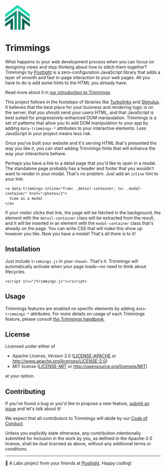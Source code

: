 ![Trimmings logo](trimmings.svg)

# Trimmings

What happens to your web development process when you can focus on designing views and stop thinking about how to stitch them together? *Trimmings* by [Postlight](https://postlight.com) is a zero-configuration JavaScript library that adds a layer of smooth and fast in-page interaction to your web pages. All you have to do is add some hints to the HTML you already have.

Read more about it in [our introduction to Trimmings](https://postlight.com/trackchanges/back-to-html-introducing-trimmings).

This project follows in the footsteps of libraries like [Turbolinks](https://github.com/turbolinks/turbolinks/) and [Stimulus](https://stimulusjs.org). It believes that the best place for your business and rendering logic is on the server, that you should send your users HTML, and that JavaScript is best suited for progressively-enhanced DOM manipulation. Trimmings is a set of patterns that allow you to add DOM manipulation to your app by adding `data-trimmings-*` attributes to your interactive elements. Less JavaScript in your project means less risk.

Once you've built your website and it's serving HTML that's presented the way you like it, you can start adding Trimmings hints that will enhance the way your interactions behave.

Perhaps you have a link to a detail page that you'd like to open in a modal. The standalone page probably has a header and footer that you wouldn't want to render in your modal. That's no problem. Just add an `inline` hint to your link:

```
<a data-trimmings-inline="from: .detail-container, to: .modal-container" href="/photos/2">
  View as a modal
</a>
```

If your visitor clicks that link, the page will be fetched in the background, the element with the `detail-container` class will be extracted from the result, and it will be inserted in an element with the `modal-container` class that's already on the page. You can write CSS that will make this show up however you like. Now you have a modal! That's all there is to it!

## Installation

Just include `trimmings.js` in your `<head>`. That's it. Trimmings will automatically activate when your page loads—no need to think about lifecycles.

```
<script src="/trimmings.js"></script>
```

## Usage

Trimmings features are enabled on specific elements by adding `data-trimmings-*` attributes. For more details on usage of each Trimmings feature, please consult [the Trimmings handbook](https://postlight.github.io/trimmings).

## License

Licensed under either of

- Apache License, Version 2.0
  ([LICENSE-APACHE](LICENSE-APACHE) or http://www.apache.org/licenses/LICENSE-2.0)
- MIT license
  ([LICENSE-MIT](LICENSE-MIT) or http://opensource.org/licenses/MIT)

at your option.

## Contributing

If you've found a bug or you'd like to propose a new feature, [submit an issue](https://github.com/postlight/trimmings/issues) and let's talk about it!

We expect that all contributors to Trimmings will abide by our [Code of Conduct](CODE_OF_CONDUCT.md).

Unless you explicitly state otherwise, any contribution intentionally submitted
for inclusion in the work by you, as defined in the Apache-2.0 license, shall be
dual licensed as above, without any additional terms or conditions.

---

🔬 A Labs project from your friends at [Postlight](https://postlight.com). Happy coding!
